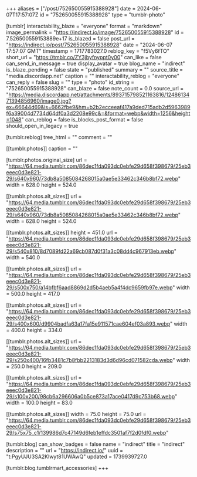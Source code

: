 +++
aliases = ["/post/752650055915388928"]
date = 2024-06-07T17:57:07Z
id = "752650055915388928"
type = "tumblr-photo"

[tumblr]
interactability_blaze = "everyone"
format = "markdown"
image_permalink = "https://indirect.io/image/752650055915388928"
id = 7.526500559153889e+17
is_blazed = false
post_url = "https://indirect.io/post/752650055915388928"
date = "2024-06-07 17:57:07 GMT"
timestamp = 1717783027.0
reblog_key = "f5Vy6fTO"
short_url = "https://tmblr.co/ZY3jbyfnyppt0y00"
can_like = false
can_send_in_message = true
display_avatar = true
blog_name = "indirect"
is_blaze_pending = false
state = "published"
summary = ""
source_title = "media.discordapp.net"
caption = ""
interactability_reblog = "everyone"
can_reply = false
slug = ""
type = "photo"
id_string = "752650055915388928"
can_blaze = false
note_count = 0.0
source_url = "https://media.discordapp.net/attachments/893715798521163816/1248613471394856960/image0.jpg?ex=66644d69&is=6662fbe9&hm=b2b2ecceeaf417a9ded715adb2d5963989f6a39004d7734d64df0a3d2208e99c&=&format=webp&width=1256&height=1048"
can_reblog = false
is_blocks_post_format = false
should_open_in_legacy = true

[tumblr.reblog]
tree_html = ""
comment = ""

[[tumblr.photos]]
caption = ""

[tumblr.photos.original_size]
url = "https://64.media.tumblr.com/86dec1fda093dc0ebfe29d658f398679/25eb3eeec0d3e821-29/s640x960/73db8a5085084268015a0ae5e33462c346b8bf72.webp"
width = 628.0
height = 524.0

[[tumblr.photos.alt_sizes]]
url = "https://64.media.tumblr.com/86dec1fda093dc0ebfe29d658f398679/25eb3eeec0d3e821-29/s640x960/73db8a5085084268015a0ae5e33462c346b8bf72.webp"
width = 628.0
height = 524.0

[[tumblr.photos.alt_sizes]]
height = 451.0
url = "https://64.media.tumblr.com/86dec1fda093dc0ebfe29d658f398679/25eb3eeec0d3e821-29/s540x810/8d7089fd22a69cb087d0f31a3c08dd4c967913eb.webp"
width = 540.0

[[tumblr.photos.alt_sizes]]
url = "https://64.media.tumblr.com/86dec1fda093dc0ebfe29d658f398679/25eb3eeec0d3e821-29/s500x750/a14bfbf6aad8869d2d5b4aeb5a4f4dc9659fb97e.webp"
width = 500.0
height = 417.0

[[tumblr.photos.alt_sizes]]
url = "https://64.media.tumblr.com/86dec1fda093dc0ebfe29d658f398679/25eb3eeec0d3e821-29/s400x600/d9904badfa63a17fa15e911571cae604ef03a893.webp"
width = 400.0
height = 334.0

[[tumblr.photos.alt_sizes]]
url = "https://64.media.tumblr.com/86dec1fda093dc0ebfe29d658f398679/25eb3eeec0d3e821-29/s250x400/16fb3481c7b8fbb2213183d3d6d96cd071582cda.webp"
width = 250.0
height = 209.0

[[tumblr.photos.alt_sizes]]
url = "https://64.media.tumblr.com/86dec1fda093dc0ebfe29d658f398679/25eb3eeec0d3e821-29/s100x200/98cb6a296606a0b5ce873a17ace0417d9c753b68.webp"
width = 100.0
height = 83.0

[[tumblr.photos.alt_sizes]]
width = 75.0
height = 75.0
url = "https://64.media.tumblr.com/86dec1fda093dc0ebfe29d658f398679/25eb3eeec0d3e821-29/s75x75_c1/139986d7c47149d6feb1effdc3501af7f2d0fdf0.webp"

[tumblr.blog]
can_show_badges = false
name = "indirect"
title = "indirect"
description = ""
url = "https://indirect.io/"
uuid = "t:PgyUJU3SA2Klwyt81UWAwQ"
updated = 1739939727.0

[tumblr.blog.tumblrmart_accessories]
+++
